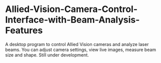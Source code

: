# Allied-Vision-Camera-Control-Interface-with-Beam-Analysis-Features
A desktop program to control Allied Vision cameras and analyze laser beams. You can adjust camera settings, view live images, measure beam size and shape. Still under development.
